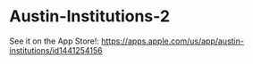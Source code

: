 # Austin-Institutions-2

See it on the App Store!: https://apps.apple.com/us/app/austin-institutions/id1441254156

